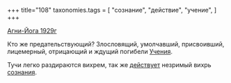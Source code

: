 +++
title="108"
taxonomies.tags = [
 "сознание",
 "действие",
 "учение",
]
+++

[Агни-Йога 1929г](/agni/1929)

Кто же предательствующий? Злословящий, умолчавший, присвоивший, лицемерный, отрицающий и ждущий погибели [Учения](/tags/учение).   

Тучи легко раздираются вихрем, так же [действует](/tags/действие) незримый вихрь [сознания](/tags/сознание).
